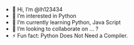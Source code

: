 - 👋 Hi, I’m @lh123434
- 👀 I’m interested in Python
- 🌱 I’m currently learning Python, Java Script
- 💞️ I’m looking to collaborate on ... ?
- ⚡ Fun fact: Python Does Not Need a Compiler.

<!---
lh123434/lh123434 is a ✨ special ✨ repository because its `README.md` (this file) appears on your GitHub profile.
You can click the Preview link to take a look at your changes.
--->

